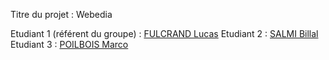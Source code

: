 Titre du projet : Webedia

Etudiant 1 (référent du groupe) :  [FULCRAND Lucas](lucas.fulcrand@edu.univ-fcomte.fr?subject=SAE_1_05_06) 
Etudiant 2 : [SALMI Billal](billal.salmi@edu.univ-fcomte.fr?subject=SAE_1_05_06) 
Etudiant 3 : [POILBOIS Marco](poilbois.marco@edu.univ-fcomte.fr?subject=SAE_1_05_06) 
